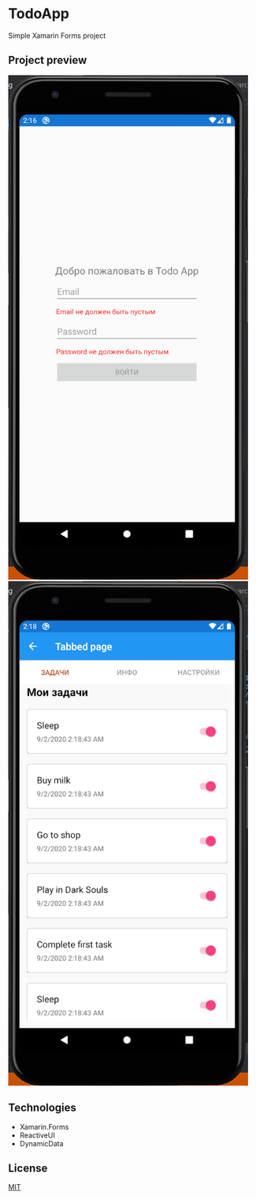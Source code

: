 # TodoApp
Simple Xamarin Forms project

## Project preview

![Login Page Preview](preview/loginPage.png)
![Main Page Preview](preview/mainPage.png)

## Technologies
- Xamarin.Forms
- ReactiveUI
- DynamicData

## License
[MIT](https://choosealicense.com/licenses/mit/)
